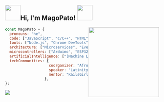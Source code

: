 
<h2> <img src="https://media4.giphy.com/media/MaI6BylfjAkDkfk4OC/giphy.gif" width="50">Hi, I'm MagoPato! <img src="https://media.giphy.com/media/mGcNjsfWAjY5AEZNw6/giphy.gif" width="50"></h2>
<img align='right' src="https://user-images.githubusercontent.com/46275040/130966311-1f677328-a329-4799-9476-264fbb914fb2.png" width="230">

```javascript
const MagoPato = {
  pronouns: "he",
  code: ["JavaScript", "C/C++", "HTML", "CSS", "Python", "Java", "PHP", "SQL", "SQL Server"],
  tools: ["Node.js", "Chrome DevTools", "VS Code debugger", "Xampp"],
  architecture: ["Microservices", "Event-Driven", "Design System Pattern"],
  microcontrollers: ["Arduino", "ESP32","Raspberry Pi", "Comunicación IoT"],
  artificialIntelligence: ["(Machine Learning)", "(ANN)", "Visión por computadora"],
  techCommunities: {
                    coorganizer: "AfroPython",
                    speaker: "Latinity",
                    mentor: "RailsGirls POA"
                  },
};
```
<p>
  <img src="https://github-readme-stats.vercel.app/api/top-langs/?username=MagoPato&theme=github_dark&hide_progress=true)" />
</p>


